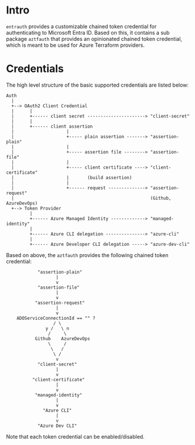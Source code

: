 # Intro

`entrauth` provides a customizable chained token credential for authenticating to Microsoft Entra ID. Based on this, it contains a sub package `aztfauth` that provides an opinionated chained token credential, which is meant to be used for Azure Terraform providers.

# Credentials

The high level structure of the basic supported credentials are listed below:

```
Auth
  |
  +--> OAuth2 Client Credential
  |      |
  |      +------ client secret ----------------------> "client-secret"
  |      |
  |      +------ client assertion
  |                    |
  |                    +----- plain assertion -------> "assertion-plain" 
  |                    |
  |                    +----- assertion file --------> "assertion-file" 
  |                    |
  |                    +----- client certificate ----> "client-certificate" 
  |                    |       (build assertion)
  |                    |
  |                    +------ request --------------> "assertion-request"
  |                                                    (Github, AzureDevOps)
  +--> Token Provider
         |
         +------ Azure Managed Identity -------------> "managed-identity"
         |
         +------ Azure CLI delegation ---------------> "azure-cli"
         |
         +------ Azure Developer CLI delegation -----> "azure-dev-cli"
```

Based on above, the `aztfauth` provides the following chained token credential:

```
            "assertion-plain"
                   |
                   v
            "assertion-file"
                   |
                   v
           "assertion-request"
                   |
                   v
    ADOServiceConnectionId == "" ?
                  / \
               y /   \ n
                /     \
           Github    AzureDevOps
                \     /
                 \   /
                  \ /
                   v
            "client-secret"
                   |
                   v
          "client-certificate"
                   |
                   v
           "managed-identity"
                   |
                   v
              "Azure CLI"
                   |
                   v
            "Azure Dev CLI"
```

Note that each token credential can be enabled/disabled.
